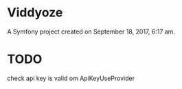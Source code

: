 Viddyoze
========

A Symfony project created on September 18, 2017, 6:17 am.


TODO
========
check api key is valid om ApiKeyUseProvider
